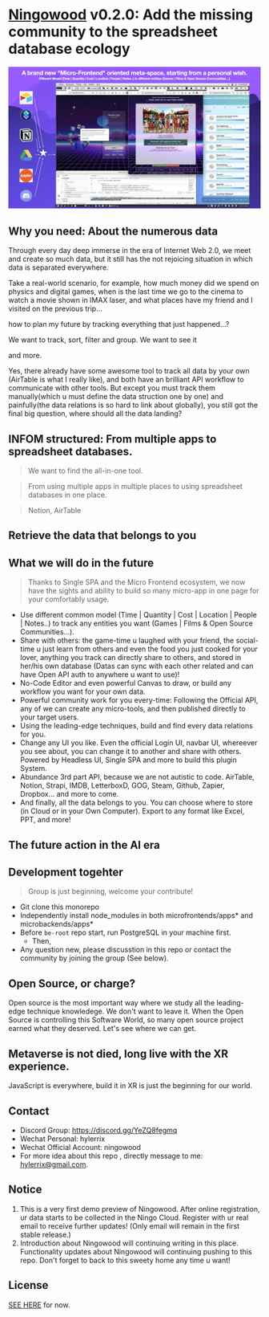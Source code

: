 # [Ningowood](http://ningowood) v0.2.0: Add the missing community to the spreadsheet database ecology

![](./public/static/showcase-20221126.webp)

## Why you need: About the numerous data

Through every day deep immerse in the era of Internet Web 2.0, we meet and create so much data, but it still has the not rejoicing situation in which data is separated everywhere.

Take a real-world scenario, for example, how much money did we spend on physics and digital games, when is the last time we go to the cinema to watch a movie shown in IMAX laser, and what places have my friend and I visited on the previous trip...

how to plan my future by tracking everything that just happened...?

We want to track, sort, filter and group. We want to see it

and more.

Yes, there already have some awesome tool to track all data by your own (AirTable is what I really like), and both have an brilliant API workflow to communicate with other tools. But except you must track them manually(which u must define the data struction one by one) and painfully(the data relations is so hard to link about globally), you still got the final big question, where should all the data landing?

## INFOM structured: From multiple apps to spreadsheet databases.

> We want to find the all-in-one tool.

> From using multiple apps in multiple places to using spreadsheet databases in one place.

> Notion, AirTable

## Retrieve the data that belongs to you

## What we will do in the future

> Thanks to Single SPA and the Micro Frontend ecosystem, we now have the sights and ability to build so many micro-app in one page for your comfortably usage.

* Use different common model (Time | Quantity | Cost | Location | People | Notes..) to track any entities you want (Games | Films & Open Source Communities…).
* Share with others: the game-time u laughed with your friend, the social-time u just learn from others and even the food you just cooked for your lover, anything you track can directly share to others, and stored in her/his own database (Datas can sync with each other related and can have Open API auth to anywhere u want to use)!
* No-Code Editor and even powerful Canvas to draw, or build any workflow you want for your own data.
* Powerful community work for you every-time: Following the Official API, any of we can create any micro-tools, and then published directly to your target users.
* Using the leading-edge techniques, build and find every data relations for you.
* Change any UI you like. Even the official Login UI, navbar UI, whereever you see about, you can change it to another and share with others. Powered by Headless UI, Single SPA and more to build this plugin System.
* Abundance 3rd part API, because we are not autistic to code. AirTable, Notion, Strapi, IMDB, LetterboxD, GOG, Steam, Github, Zapier, Dropbox... and more to come.
* And finally, all the data belongs to you. You can choose where to store (in Cloud or in your Own Computer). Export to any format like Excel, PPT, and more!

## The future action in the AI era

## Development togehter

> Group is just beginning, welcome your contribute!

* Git clone this monorepo
* Independently install node_modules in both microfrontends/apps* and microbackends/apps*
* Before `be-root` repo start, run PostgreSQL in your machine first.
  * Then, 
* Any question new, please discusstion in this repo or contact the community by joining the group (See below).

## Open Source, or charge?

Open source is the most important way where we study all the leading-edge technique knowledege. We don't want to leave it. When the Open Source is controlling this Software World, so many open source project earned what they deserved. Let's see where we can get.

## Metaverse is not died, long live with the XR experience.

JavaScript is everywhere, build it in XR is just the beginning for our world.

## Contact

* Discord Group: https://discord.gg/YeZQ8fegmq
* Wechat Personal: hylerrix
* Wechat Official Account: ningowood
* For more idea about this repo , directly message to me: hylerrix@gmail.com.

## Notice

1. This is a very first demo preview of Ningowood. After online registration, ur data starts to be collected in the Ningo Cloud. Register with ur real email to receive further updates! (Only email will remain in the first stable release.)
2. Introduction about Ningowood will continuing writing in this place. Functionality updates about Ningowood will continuing pushing to this repo. Don't forget to back to this sweety home any time u want!

## License

[SEE HERE](./LICENSE) for now.
